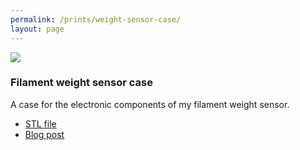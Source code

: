 ```yaml
---
permalink: /prints/weight-sensor-case/
layout: page
---
```


<section class="print">
    <img src="{{permalink}}case.png">
    <div>
        <h3>Filament weight sensor case</h3>
        <p>
            A case for the electronic components of my filament weight sensor.
        </p>
        <ul class="links">
            <li><a href="{{permalink}}case.stl">STL file</a></li>
            <li><a href="/filament-weight-display/">Blog post</a></li>
        </ul>
    </div>
</section>